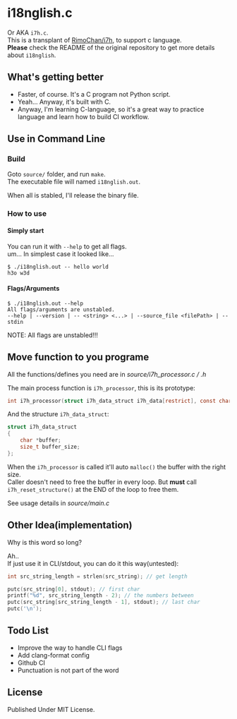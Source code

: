 # i18nglish.c

Or AKA `i7h.c`.\
This is a transplant of [RimoChan/i7h](https://github.com/RimoChan/i7h), to support c language.\
**Please** check the README of the original repository to get more details about `i18nglish`.

## What's getting better

- Faster, of course. It's a C program not Python script.
- Yeah... Anyway, it's built with C.
- Anyway, I'm learning C-language, so it's a great way to practice language and learn how to build CI workflow.

## Use in Command Line

### Build

Goto `source/` folder, and run `make`.\
The executable file will named `i18nglish.out`.

When all is stabled, I'll release the binary file.

### How to use

#### Simply start

You can run it with `--help` to get all flags.\
um... In simplest case it looked like...

```text
$ ./i18nglish.out -- hello world
h3o w3d
```

#### Flags/Arguments

```text
$ ./i18nglish.out --help
All flags/arguments are unstabled.
--help | --version | -- <string> <...> | --source_file <filePath> | --stdin
```

NOTE: All flags are unstabled!!!

## Move function to you programe

All the functions/defines you need are in *source/i7h_processor.c / .h*

The main process function is `i7h_processor`, this is its prototype:

```c
int i7h_processor(struct i7h_data_struct i7h_data[restrict], const char src_string[]);
```

And the structure `i7h_data_struct`:

```c
struct i7h_data_struct
{
    char *buffer;
    size_t buffer_size;
};
```

When the `i7h_processor` is called it'll auto `malloc()` the buffer with the right size.\
Caller doesn't need to free the buffer in every loop. But **must** call `i7h_reset_structure()` at the END of the loop to free them.

See usage details in *source/main.c*

## Other Idea(implementation)

Why is this word so long?

Ah..\
If just use it in CLI/stdout, you can do it this way(untested):

```c
int src_string_length = strlen(src_string); // get length

putc(src_string[0], stdout); // first char
printf("%d", src_string_length - 2); // the numbers between
putc(src_string[src_string_length - 1], stdout); // last char
putc('\n');
```

## Todo List

- Improve the way to handle CLI flags
- Add clang-format config
- Github CI
- Punctuation is not part of the word

## License

Published Under MIT License.
